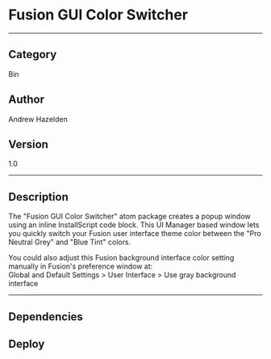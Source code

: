 # Fusion GUI Color Switcher
___

## Category
Bin

## Author
Andrew Hazelden

## Version
1.0

___

## Description
<p>The "Fusion GUI Color Switcher" atom package creates a popup window using an inline InstallScript code block. This UI Manager based window lets you quickly switch your Fusion user interface theme color between the "Pro Neutral Grey" and "Blue Tint" colors.</p>
<p>You could also adjust this Fusion background interface color setting manually in Fusion's preference window at:<br>
Global and Default Settings > User Interface > Use gray background interface</p>

___

## Dependencies

## Deploy

